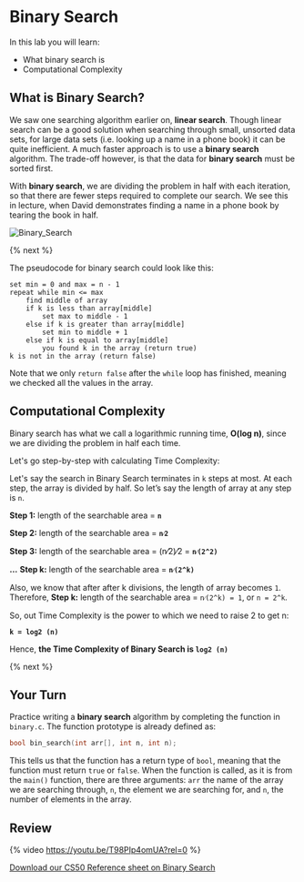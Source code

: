 # Binary Search

In this lab you will learn:

- What binary search is
- Computational Complexity

## What is Binary Search?

We saw one searching algorithm earlier on, **linear search**. Though linear search can be a good solution when searching through small, unsorted data sets, for large data sets (i.e. looking up a name in a phone book) it can be quite inefficient. A much faster approach is to use a **binary search** algorithm. The trade-off however, is that the data for **binary search** must be sorted first.

With **binary search**, we are dividing the problem in half with each iteration, so that there are fewer steps required to complete our search. We see this in lecture, when David demonstrates finding a name in a phone book by tearing the book in half.

![Binary_Search](https://raw.githubusercontent.com/cs50nestm/cs50labs/2019/binarysearch/binary_search.gif)

{% next %}

The pseudocode for binary search could look like this:

```
set min = 0 and max = n - 1
repeat while min <= max
    find middle of array
    if k is less than array[middle]
        set max to middle - 1
    else if k is greater than array[middle]
        set min to middle + 1
    else if k is equal to array[middle]
        you found k in the array (return true)
k is not in the array (return false)
```

Note that we only `return false` after the `while` loop has finished, meaning we checked all the values in the array.


## Computational Complexity

Binary search has what we call a logarithmic running time, **O(log n)**, since we are dividing the problem in half each time.

Let's go step-by-step with calculating Time Complexity:

Let's say the search in Binary Search terminates in  ```k``` steps at most. 
At each step, the array is divided by half. So let’s say the length of array at any step is ```n```.

**Step 1:**     length of the searchable area = **```n```**

**Step 2:**     length of the searchable area = **```n⁄2```**

**Step 3:**     length of the searchable area = (n⁄2)⁄2 = **```n⁄(2^2)```**

**...**
**Step k:**     length of the searchable area = **```n⁄(2^k)```**

Also, we know that after after k divisions, the length of array becomes ```1```. Therefore,
**Step k:**     length of the searchable area = ```n⁄(2^k) = 1```, or ```n = 2^k```.

So, out Time Complexity is the power to which we need to raise 2 to get n:

**```k = log2 (n)```**

Hence, **the Time Complexity of Binary Search is ```log2 (n)```**

{% next %}

## Your Turn

Practice writing a **binary search** algorithm by completing the function in `binary.c`.
The function prototype is already defined as:

```c
bool bin_search(int arr[], int n, int n);
```

This tells us that the function has a return type of `bool`, meaning that the function must return `true` or `false`. When the function is called, as it is from the `main()` function, there are three arguments: `arr` the name of the array we are searching through, `n`, the element we are searching for, and `n`, the number of elements in the array.


## Review

{% video https://youtu.be/T98PIp4omUA?rel=0 %}

[Download our CS50 Reference sheet on Binary Search](https://cs50.harvard.edu/ap/2021/curriculum/x/references/binary_search.pdf)
